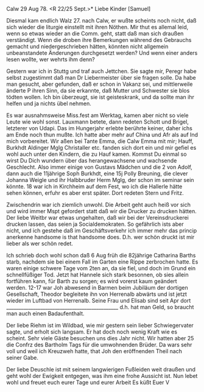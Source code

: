  Calw 29 Aug 78.
 <R 22/25 Sept.>*
Liebe Kinder [Samuel]

Diesmal kam endlich Walz 27. nach Calw, er wußte scheints noch nicht, daß sich wieder die liturgie einstellt mit ihren Nöthen. Mir thut es allemal leid, wenn so etwas wieder an die Comm. geht, statt daß man sich draußen verständigt. Wenn die droben ihre Bemerkungen während des Gebrauchs gemacht und niedergeschrieben hätten, könnten nicht allgemein unbeanstandete Änderungen durchgesetzt werden? Und wenn einer anders lesen wollte, wer wehrts ihm denn?

Gestern war ich in Stuttg und traf auch Jettchen. Sie sagte mir, Peregr habe selbst zugestimmt daß man Dr Liebermeister über sie fragen solle. Da habe man gesucht, aber gefunden, daß er schon in Vakanz sei, und mittlerweile änderte P ihren Sinn, da sie erkannte, daß Mutter und Schwester sie blos tödten wollen. Ich bin überzeugt, sie ist geisteskrank, und da sollte man ihr helfen und ja nichts übel nehmen.

Es war ausnahmsweise Miss.fest am Werktag, kamen aber nicht so viele Leute wie wohl sonst. Lauxmann betete, dann redeten Schott und Brigel, letzterer von Udapi. Das im Hungerjahr erlebte berührte keiner, daher ichs am Ende noch thun mußte. Ich hatte aber mehr auf China und Afr als auf Ind mich vorbereitet. Wir aßen bei Tante Emma, die Calw Emma mit mir; Hauff, Burkhdt Aldinger Mglg Christaller etc. fanden sich dort ein und mir gefiel es wohl auch unter den Kindern, die zu Hauf kamen. Kommst Du einmal so wirst Du Dich wundern über das herangewachsene und wachsende Geschlecht. Also immer einige von Gustavs Mädchen und die 2 von Adolf, dann auch die 11jährige Soph Burkhdt, eine 15j Polly Breuning, die clever Johanna Weigle und ihr Halbbruder Herm Mglg, der schon im seminar sein könnte. 18 war ich in Kirchheim auf dem Fest, wo ich die Hallerle hätte sehen können, erfuhr es aber erst später. Dort redeten Stern und Fritz.

Zwischendrin war ich ziemlich unwohl. Die Arbeit geht auch heiß vor sich und wird immer Mspt gefordert statt daß wir die Drucker zu drucken hätten. Der liebe Weitbr war etwas ungehalten, daß wir bei der Vereinsdruckerei drucken lassen, das seien ja Socialdemokraten. So gefährlich ists aber nicht, und ich gestehe daß im Geschäftsverkehr ich immer mehr das princip anerkenne handsome is that handsome does. D.h. wer schön druckt ist mir lieber als wer schön redet.

Ich schrieb doch wohl schon daß 6 Aug früh die 82jährige Catharina Barths starb, nachdem sie bei einem Fall im Garten eine Rippe zerbrochen hatte. Es waren einige schwere Tage vom 2ten an, da sie fiel, und doch im Grund ein schnellfüßiger Tod. Jetzt hat Hannele sich stark besonnen, ob sies allein fortführen kann, für Barth zu sorgen; es wird vorerst kaum geändert werden. 
12-17 war Joh abwesend in Barmen beim Jubiläum der dortigen Gesellschaft, Theodor begleitete ihn von Herrenalb abwärts und ist jetzt wieder im Luftbad von Herrenalb. Seine Frau und Elisab sind seit Apr dort
______________________________________________ d.h. hat man Geld, so braucht man auch einen Badaufenthalt.

Der liebe Riehm ist im Wildbad, wie mir gestern sein lieber Schwiegervater sagte, und erholt sich langsam. Er hat doch noch wenig Kraft wie es scheint. Sehr viele Gäste besuchen uns dies Jahr nicht. Wir hatten aber 25 die Confrz des Bartholm Tags für die umwohnenden Brüder. Da wars sehr voll und weil ich Kreuzweh hatte, that Joh den eröffnenden Theil nach seiner Gabe.

Der liebe Deuschle ist mit seinem langwierigen Fußleiden weit draußen und geht wohl der Ewigkeit entgegen, was ihm eine frohe Aussicht ist. Nun lebet wohl und freuet euch eurer Tage und eurer Arbeit
 Es küßt Euer V

